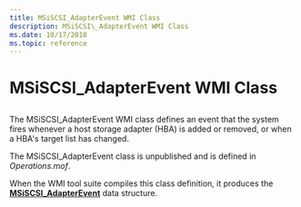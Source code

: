 ```yaml
---
title: MSiSCSI_AdapterEvent WMI Class
description: MSiSCSI\_AdapterEvent WMI Class
ms.date: 10/17/2018
ms.topic: reference
---
```


# MSiSCSI\_AdapterEvent WMI Class


## <span id="ddk_msiscsi_adapterevent_wmi_class_kr"></span><span id="DDK_MSISCSI_ADAPTEREVENT_WMI_CLASS_KR"></span>


The MSiSCSI\_AdapterEvent WMI class defines an event that the system fires whenever a host storage adapter (HBA) is added or removed, or when a HBA's target list has changed.

The MSiSCSI\_AdapterEvent class is unpublished and is defined in *Operations.mof*.

When the WMI tool suite compiles this class definition, it produces the [**MSiSCSI\_AdapterEvent**](/windows-hardware/drivers/ddi/iscsiop/ns-iscsiop-_msiscsi_adapterevent) data structure.

 

